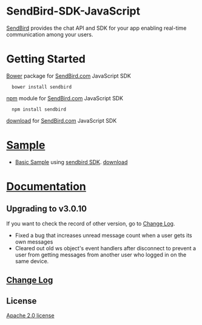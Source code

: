 SendBird-SDK-JavaScript
===========

[SendBird](https://sendbird.com) provides the chat API and SDK for your app enabling real-time communication among your users.  


# Getting Started  

[Bower](http://bower.io) package for [SendBird.com](https://sendbird.com) JavaScript SDK  

      bower install sendbird


[npm](https://www.npmjs.com/package/sendbird) module for [SendBird.com](https://sendbird.com) JavaScript SDK  

      npm install sendbird


[download](https://github.com/smilefam/SendBird-SDK-JavaScript) for [SendBird.com](https://sendbird.com) JavaScript SDK  


# [Sample](https://github.com/smilefam/SendBird-JavaScript)  

 * [Basic Sample](https://sample.sendbird.com) using [sendbird SDK](https://github.com/smilefam/SendBird-SDK-JavaScript). [download](https://github.com/smilefam/SendBird-JavaScript/tree/master/basic-sample)    
  

# [Documentation](https://docs.sendbird.com/javascript)


## Upgrading to v3.0.10
  If you want to check the record of other version, go to [Change Log](https://github.com/smilefam/SendBird-SDK-JavaScript/blob/master/CHANGELOG.md).  
    
 * Fixed a bug that increases unread message count when a user gets its own messages
 * Cleared out old ws object's event handlers after disconnect to prevent a user from getting messages from another user who logged in on the same device.


  
## [Change Log](https://github.com/smilefam/SendBird-SDK-JavaScript/blob/master/CHANGELOG.md)    


## License
[Apache 2.0 license](https://github.com/smilefam/bower-SendBird/blob/master/LICENSE)  


